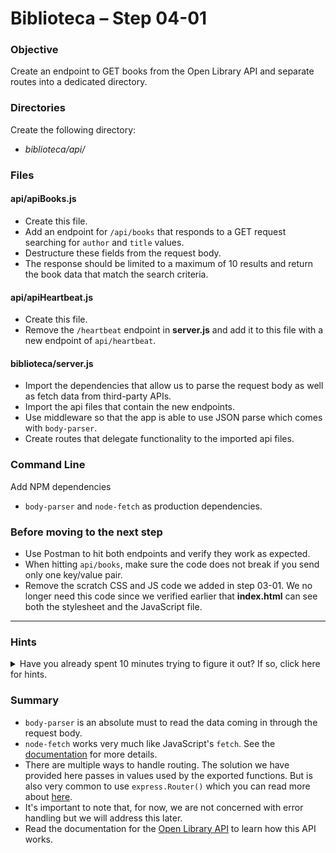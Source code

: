 # Biblioteca – Step 04-01

### Objective
Create an endpoint to GET books from the Open Library API and separate routes into a dedicated directory.

### Directories
Create the following directory:
* _biblioteca/api/_

### Files
#### api/apiBooks.js
* Create this file.
* Add an endpoint for `/api/books` that responds to a GET request searching for `author` and `title` values.
* Destructure these fields from the request body.
* The response should be limited to a maximum of 10 results and return the book data that match the search criteria.

#### api/apiHeartbeat.js
* Create this file.
* Remove the `/heartbeat` endpoint in **server.js** and add it to this file with a new endpoint of `api/heartbeat`.

#### biblioteca/server.js
* Import the dependencies that allow us to parse the request body as well as fetch data from third-party APIs.
* Import the api files that contain the new endpoints.
* Use middleware so that the app is able to use JSON parse which comes with `body-parser`.
* Create routes that delegate functionality to the imported api files. 

### Command Line
Add NPM dependencies
* `body-parser` and `node-fetch` as production dependencies.

### Before moving to the next step
* Use Postman to hit both endpoints and verify they work as expected.
* When hitting `api/books`, make sure the code does not break if you send only one key/value pair.
* Remove the scratch CSS and JS code we added in step 03-01. We no longer need this code since we verified earlier that **index.html** can see both the stylesheet and the JavaScript file.

___

### Hints
<details>
  <summary>Have you already spent 10 minutes trying to figure it out? If so, click here for hints.</summary>
    
* `npm install <someProductionDependency>`
</details>


### Summary
* `body-parser` is an absolute must to read the data coming in through the request body.
* `node-fetch` works very much like JavaScript's `fetch`. See the [documentation](https://www.npmjs.com/package/node-fetch) for more details.
* There are multiple ways to handle routing. The solution we have provided here passes in values used by the exported functions. But is also very common to use `express.Router()` which you can read more about [here](https://expressjs.com/en/guide/routing.html).
* It's important to note that, for now, we are not concerned with error handling but we will address this later.
* Read the documentation for the [Open Library API](https://openlibrary.org/dev) to learn how this API works.

